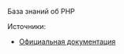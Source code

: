 База знаний об PHP

Источники:
- [Официальная документация](https://www.php.net/manual/ru/index.php)
